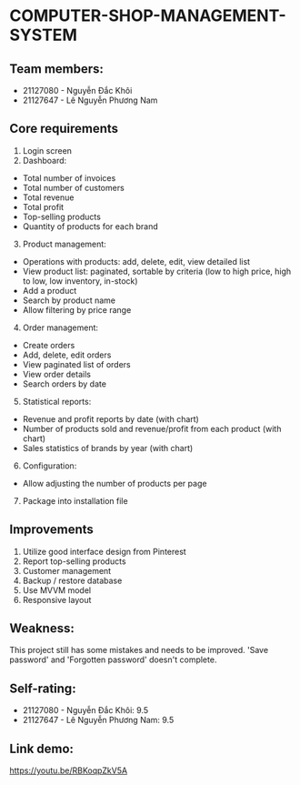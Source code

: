 # COMPUTER-SHOP-MANAGEMENT-SYSTEM

## Team members:
- 21127080 - Nguyễn Đắc Khôi
- 21127647 - Lê Nguyễn Phương Nam

## Core requirements
1. Login screen
2. Dashboard:
- Total number of invoices
- Total number of customers
- Total revenue
- Total profit
- Top-selling products
- Quantity of products for each brand
3. Product management:
- Operations with products: add, delete, edit, view detailed list
- View product list: paginated, sortable by criteria (low to high price, high to low, low inventory, in-stock)
- Add a product
- Search by product name
- Allow filtering by price range
4. Order management:
- Create orders
- Add, delete, edit orders
- View paginated list of orders
- View order details
- Search orders by date
5. Statistical reports:
- Revenue and profit reports by date (with chart)
- Number of products sold and revenue/profit from each product (with chart)
- Sales statistics of brands by year (with chart)
6. Configuration:
- Allow adjusting the number of products per page
7. Package into installation file

## Improvements
1. Utilize good interface design from Pinterest
2. Report top-selling products
3. Customer management
4. Backup / restore database
5. Use MVVM model
6. Responsive layout

## Weakness:
This project still has some mistakes and needs to be improved. 'Save password' and 'Forgotten password' doesn't complete.

## Self-rating:
- 21127080 - Nguyễn Đắc Khôi: 9.5
- 21127647 - Lê Nguyễn Phương Nam: 9.5

## Link demo:
https://youtu.be/RBKoqpZkV5A

